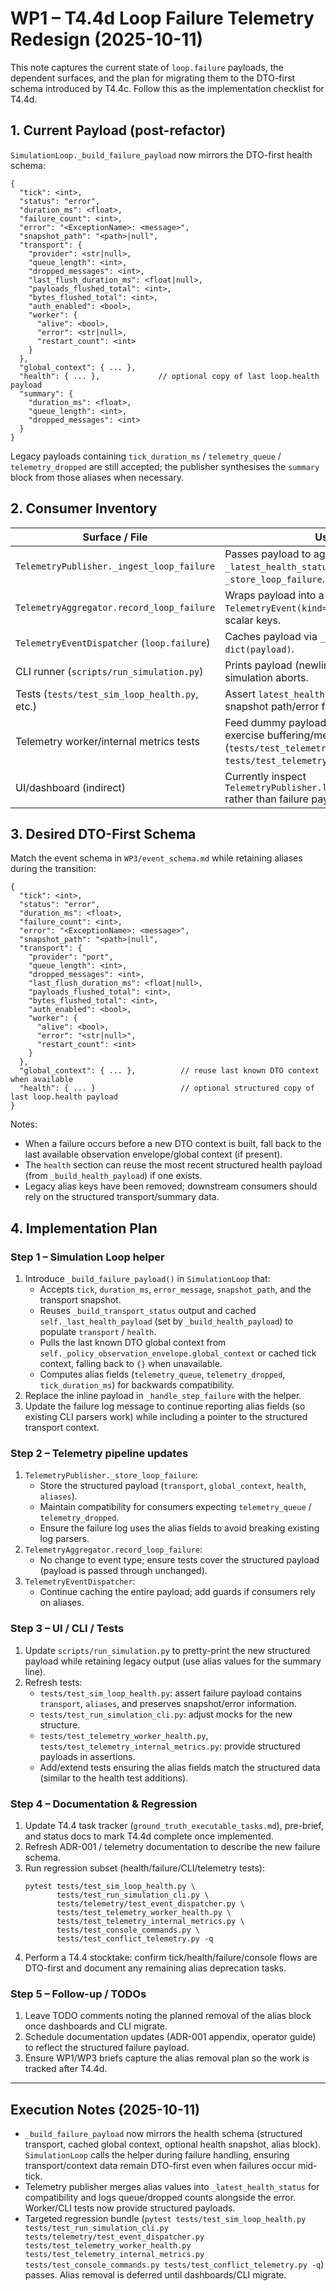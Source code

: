 # WP1 – T4.4d Loop Failure Telemetry Redesign (2025-10-11)

This note captures the current state of `loop.failure` payloads, the dependent
surfaces, and the plan for migrating them to the DTO-first schema introduced by
T4.4c. Follow this as the implementation checklist for T4.4d.

## 1. Current Payload (post-refactor)

`SimulationLoop._build_failure_payload` now mirrors the DTO-first health schema:

```jsonc
{
  "tick": <int>,
  "status": "error",
  "duration_ms": <float>,
  "failure_count": <int>,
  "error": "<ExceptionName>: <message>",
  "snapshot_path": "<path>|null",
  "transport": {
    "provider": <str|null>,
    "queue_length": <int>,
    "dropped_messages": <int>,
    "last_flush_duration_ms": <float|null>,
    "payloads_flushed_total": <int>,
    "bytes_flushed_total": <int>,
    "auth_enabled": <bool>,
    "worker": {
      "alive": <bool>,
      "error": <str|null>,
      "restart_count": <int>
    }
  },
  "global_context": { ... },
  "health": { ... },             // optional copy of last loop.health payload
  "summary": {
    "duration_ms": <float>,
    "queue_length": <int>,
    "dropped_messages": <int>
  }
}
```

Legacy payloads containing `tick_duration_ms` / `telemetry_queue` /
`telemetry_dropped` are still accepted; the publisher synthesises the `summary`
block from those aliases when necessary.

## 2. Consumer Inventory

| Surface / File                                         | Usage                                                                                          |
|--------------------------------------------------------|------------------------------------------------------------------------------------------------|
| `TelemetryPublisher._ingest_loop_failure`              | Passes payload to aggregator and stores `_latest_health_status` via `_store_loop_failure`.     |
| `TelemetryAggregator.record_loop_failure`              | Wraps payload into a `TelemetryEvent(kind="health")`; expects scalar keys.                     |
| `TelemetryEventDispatcher` (`loop.failure`)            | Caches payload via `_latest_failure = dict(payload)`.                                          |
| CLI runner (`scripts/run_simulation.py`)               | Prints payload (newline separated) when the simulation aborts.                                 |
| Tests (`tests/test_sim_loop_health.py`, etc.)          | Assert `latest_health_status()` contains snapshot path/error fields.                           |
| Telemetry worker/internal metrics tests                | Feed dummy payloads into publisher to exercise buffering/metrics (`tests/test_telemetry_worker_health.py`, `tests/test_telemetry_internal_metrics.py`). |
| UI/dashboard (indirect)                                | Currently inspect `TelemetryPublisher.latest_health_status()` rather than failure payload.     |

## 3. Desired DTO-First Schema

Match the event schema in `WP3/event_schema.md` while retaining aliases during
the transition:

```jsonc
{
  "tick": <int>,
  "status": "error",
  "duration_ms": <float>,
  "failure_count": <int>,
  "error": "<ExceptionName>: <message>",
  "snapshot_path": "<path>|null",
  "transport": {
    "provider": "port",
    "queue_length": <int>,
    "dropped_messages": <int>,
    "last_flush_duration_ms": <float|null>,
    "payloads_flushed_total": <int>,
    "bytes_flushed_total": <int>,
    "auth_enabled": <bool>,
    "worker": {
      "alive": <bool>,
      "error": "<str|null>",
      "restart_count": <int>
    }
  },
  "global_context": { ... },          // reuse last known DTO context when available
  "health": { ... }                   // optional structured copy of last loop.health payload
}
```

Notes:
- When a failure occurs before a new DTO context is built, fall back to the last
  available observation envelope/global context (if present).
- The `health` section can reuse the most recent structured health payload (from
  `_build_health_payload`) if one exists.
- Legacy alias keys have been removed; downstream consumers should rely on the
  structured transport/summary data.

## 4. Implementation Plan

### Step 1 – Simulation Loop helper
1. Introduce `_build_failure_payload()` in `SimulationLoop` that:
   - Accepts `tick`, `duration_ms`, `error_message`, `snapshot_path`, and the
     transport snapshot.
   - Reuses `_build_transport_status` output and cached `self._last_health_payload`
     (set by `_build_health_payload`) to populate `transport` / `health`.
   - Pulls the last known DTO global context from
     `self._policy_observation_envelope.global_context` or cached tick context,
     falling back to `{}` when unavailable.
   - Computes alias fields (`telemetry_queue`, `telemetry_dropped`, `tick_duration_ms`)
     for backwards compatibility.
2. Replace the inline payload in `_handle_step_failure` with the helper.
3. Update the failure log message to continue reporting alias fields (so existing
   CLI parsers work) while including a pointer to the structured transport context.

### Step 2 – Telemetry pipeline updates
1. `TelemetryPublisher._store_loop_failure`:
   - Store the structured payload (`transport`, `global_context`, `health`, `aliases`).
   - Maintain compatibility for consumers expecting `telemetry_queue` / `telemetry_dropped`.
   - Ensure the failure log uses the alias fields to avoid breaking existing log parsers.
2. `TelemetryAggregator.record_loop_failure`:
   - No change to event type; ensure tests cover the structured payload (payload is
     passed through unchanged).
3. `TelemetryEventDispatcher`:
   - Continue caching the entire payload; add guards if consumers rely on aliases.

### Step 3 – UI / CLI / Tests
1. Update `scripts/run_simulation.py` to pretty-print the new structured payload
   while retaining legacy output (use alias values for the summary line).
2. Refresh tests:
   - `tests/test_sim_loop_health.py`: assert failure payload contains `transport`,
     `aliases`, and preserves snapshot/error information.
   - `tests/test_run_simulation_cli.py`: adjust mocks for the new structure.
   - `tests/test_telemetry_worker_health.py`,
     `tests/test_telemetry_internal_metrics.py`: provide structured payloads in assertions.
   - Add/extend tests ensuring the alias fields match the structured data (similar to
     the health test additions).

### Step 4 – Documentation & Regression
1. Update T4.4 task tracker (`ground_truth_executable_tasks.md`), pre-brief, and
   status docs to mark T4.4d complete once implemented.
2. Refresh ADR-001 / telemetry documentation to describe the new failure schema.
3. Run regression subset (health/failure/CLI/telemetry tests):
   ```
   pytest tests/test_sim_loop_health.py \
          tests/test_run_simulation_cli.py \
          tests/telemetry/test_event_dispatcher.py \
          tests/test_telemetry_worker_health.py \
          tests/test_telemetry_internal_metrics.py \
          tests/test_console_commands.py \
          tests/test_conflict_telemetry.py -q
   ```
4. Perform a T4.4 stocktake: confirm tick/health/failure/console flows are DTO-first
   and document any remaining alias deprecation tasks.

### Step 5 – Follow-up / TODOs
1. Leave TODO comments noting the planned removal of the alias block once dashboards
   and CLI migrate.
2. Schedule documentation updates (ADR-001 appendix, operator guide) to reflect the
   structured failure payload.
3. Ensure WP1/WP3 briefs capture the alias removal plan so the work is tracked after
   T4.4d.

---

## Execution Notes (2025-10-11)
- `_build_failure_payload` now mirrors the health schema (structured transport,
  cached global context, optional health snapshot, alias block). `SimulationLoop`
  calls the helper during failure handling, ensuring transport/context data remain
  DTO-first even when failures occur mid-tick.
- Telemetry publisher merges alias values into `_latest_health_status` for
  compatibility and logs queue/dropped counts alongside the error. Worker/CLI
  tests now provide structured payloads.
- Targeted regression bundle (`pytest tests/test_sim_loop_health.py tests/test_run_simulation_cli.py tests/telemetry/test_event_dispatcher.py tests/test_telemetry_worker_health.py tests/test_telemetry_internal_metrics.py tests/test_console_commands.py tests/test_conflict_telemetry.py -q`)
  passes. Alias removal is deferred until dashboards/CLI migrate.
